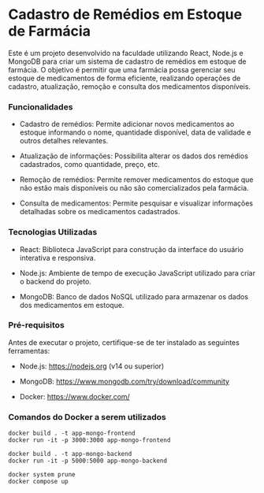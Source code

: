 # Cadastro de Remédios em Estoque de Farmácia

Este é um projeto desenvolvido na faculdade utilizando React, Node.js e MongoDB para criar um sistema de cadastro de remédios em estoque de farmácia. O objetivo é permitir que uma farmácia possa gerenciar seu estoque de medicamentos de forma eficiente, realizando operações de cadastro, atualização, remoção e consulta dos medicamentos disponíveis.

### Funcionalidades
- Cadastro de remédios: Permite adicionar novos medicamentos ao estoque informando o nome, quantidade disponível, data de validade e outros detalhes relevantes.

- Atualização de informações: Possibilita alterar os dados dos remédios cadastrados, como quantidade, preço, etc.

- Remoção de remédios: Permite remover medicamentos do estoque que não estão mais disponíveis ou não são comercializados pela farmácia.

- Consulta de medicamentos: Permite pesquisar e visualizar informações detalhadas sobre os medicamentos cadastrados.

### Tecnologias Utilizadas
- React: Biblioteca JavaScript para construção da interface do usuário interativa e responsiva.

- Node.js: Ambiente de tempo de execução JavaScript utilizado para criar o backend do projeto.

- MongoDB: Banco de dados NoSQL utilizado para armazenar os dados dos medicamentos em estoque.

### Pré-requisitos
Antes de executar o projeto, certifique-se de ter instalado as seguintes ferramentas:

- Node.js: https://nodejs.org (v14 ou superior)

- MongoDB: https://www.mongodb.com/try/download/community

- Docker: https://www.docker.com/

### Comandos do Docker a serem utilizados

```
docker build . -t app-mongo-frontend
docker run -it -p 3000:3000 app-mongo-frontend

docker build . -t app-mongo-backend
docker run -it -p 5000:5000 app-mongo-backend 

docker system prune
docker compose up
```
